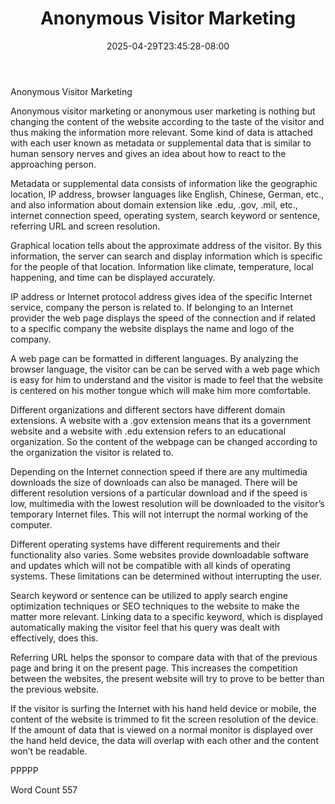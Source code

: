 ﻿---
title: "Anonymous Visitor Marketing"
date: 2025-04-29T23:45:28-08:00
description: "TXT Tips for Web Success"
featured_image: "/images/TXT.jpg"
tags: ["TXT"]
---

Anonymous Visitor Marketing

Anonymous visitor marketing or anonymous user marketing is nothing but changing the content of the website according to the taste of the visitor and thus making the information more relevant. Some kind of data is attached with each user known as metadata or supplemental data that is similar to human sensory nerves and gives an idea about how to react to the approaching person. 

Metadata or supplemental data consists of information like the geographic location, IP address, browser languages like English, Chinese, German, etc., and also information about domain extension like .edu, .gov, .mil, etc., internet connection speed, operating system, search keyword or sentence, referring URL and screen resolution. 

Graphical location tells about the approximate address of the visitor. By this information, the server can search and display information which is specific for the people of that location. Information like climate, temperature, local happening, and time can be displayed accurately.  

IP address or Internet protocol address gives idea of the specific Internet service, company the person is related to. If belonging to an Internet provider the web page displays the speed of the connection and if related to a specific company the website displays the name and logo of the company.

A web page can be formatted in different languages. By analyzing the browser language, the visitor can be can be served with a web page which is easy for him to understand and the visitor is made to feel that the website is centered on his mother tongue which will make him more comfortable. 

Different organizations and different sectors have different domain extensions. A website with a .gov extension means that its a government website and a website with .edu extension refers to an educational organization. So the content of the webpage can be changed according to the organization the visitor is related to. 

Depending on the Internet connection speed if there are any multimedia downloads the size of downloads can also be managed. There will be different resolution versions of a particular download and if the speed is low, multimedia with the lowest resolution will be downloaded to the visitor’s temporary Internet files. This will not interrupt the normal working of the computer. 

Different operating systems have different requirements and their functionality also varies. Some websites provide downloadable software and updates which will not be compatible with all kinds of operating systems. These limitations can be determined without interrupting the user. 

Search keyword or sentence can be utilized to apply search engine optimization techniques or SEO techniques to the website to make the matter more relevant. Linking data to a specific keyword, which is displayed automatically making the visitor feel that his query was dealt with effectively, does this.  

Referring URL helps the sponsor to compare data with that of the previous page and bring it on the present page. This increases the competition between the websites, the present website will try to prove to be better than the previous website. 

If the visitor is surfing the Internet with his hand held device or mobile, the content of the website is trimmed to fit the screen resolution of the device. If the amount of data that is viewed on a normal monitor is displayed over the hand held device, the data will overlap with each other and the content won’t be readable. 

PPPPP

Word Count 557

